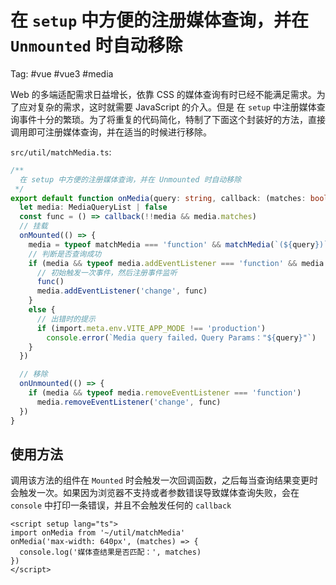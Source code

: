 # 在 `setup` 中方便的注册媒体查询，并在 `Unmounted` 时自动移除

Tag: #vue #vue3 #media

Web 的多端适配需求日益增长，依靠 CSS 的媒体查询有时已经不能满足需求。为了应对复杂的需求，这时就需要  JavaScript 的介入。但是 在 `setup` 中注册媒体查询事件十分的繁琐。为了将重复的代码简化，特制了下面这个封装好的方法，直接调用即可注册媒体查询，并在适当的时候进行移除。

`src/util/matchMedia.ts`:

```typescript
/**
  在 setup 中方便的注册媒体查询，并在 Unmounted 时自动移除
 */
export default function onMedia(query: string, callback: (matches: boolean) => void) {
  let media: MediaQueryList | false
  const func = () => callback(!!media && media.matches)
  // 挂载
  onMounted(() => {
    media = typeof matchMedia === 'function' && matchMedia(`(${query})`)
    // 判断是否查询成功
    if (media && typeof media.addEventListener === 'function' && media.media !== 'not all') {
      // 初始触发一次事件，然后注册事件监听
      func()
      media.addEventListener('change', func)
    }
    else {
      // 出错时的提示
      if (import.meta.env.VITE_APP_MODE !== 'production')
        console.error(`Media query failed，Query Params："${query}"`)
    }
  })

  // 移除
  onUnmounted(() => {
    if (media && typeof media.removeEventListener === 'function')
      media.removeEventListener('change', func)
  })
}

```



## 使用方法

调用该方法的组件在 `Mounted` 时会触发一次回调函数，之后每当查询结果变更时会触发一次。如果因为浏览器不支持或者参数错误导致媒体查询失败，会在 `console` 中打印一条错误，并且不会触发任何的 `callback`

```vue
<script setup lang="ts">
import onMedia from '~/util/matchMedia'
onMedia('max-width: 640px', (matches) => {
  console.log('媒体查结果是否匹配：', matches)
})
</script>
```

